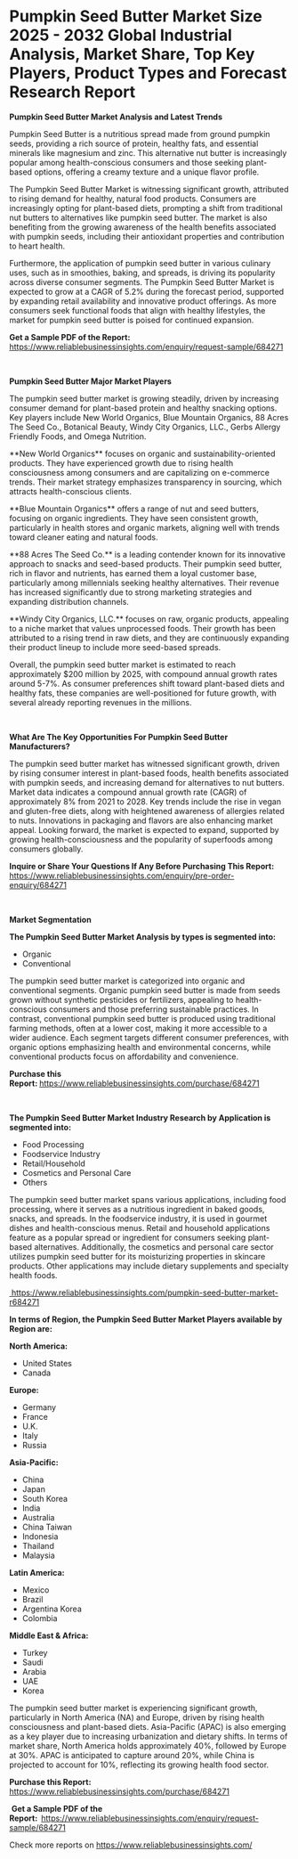 <p><h1>Pumpkin Seed Butter Market Size 2025 - 2032 Global Industrial Analysis, Market Share, Top Key Players, Product Types and Forecast Research Report</h1></p><p><strong>Pumpkin Seed Butter Market Analysis and Latest Trends</strong></p>
<p><p>Pumpkin Seed Butter is a nutritious spread made from ground pumpkin seeds, providing a rich source of protein, healthy fats, and essential minerals like magnesium and zinc. This alternative nut butter is increasingly popular among health-conscious consumers and those seeking plant-based options, offering a creamy texture and a unique flavor profile.</p><p>The Pumpkin Seed Butter Market is witnessing significant growth, attributed to rising demand for healthy, natural food products. Consumers are increasingly opting for plant-based diets, prompting a shift from traditional nut butters to alternatives like pumpkin seed butter. The market is also benefiting from the growing awareness of the health benefits associated with pumpkin seeds, including their antioxidant properties and contribution to heart health.</p><p>Furthermore, the application of pumpkin seed butter in various culinary uses, such as in smoothies, baking, and spreads, is driving its popularity across diverse consumer segments. The Pumpkin Seed Butter Market is expected to grow at a CAGR of 5.2% during the forecast period, supported by expanding retail availability and innovative product offerings. As more consumers seek functional foods that align with healthy lifestyles, the market for pumpkin seed butter is poised for continued expansion.</p></p>
<p><strong>Get a Sample PDF of the Report:&nbsp;</strong> <a href="https://www.reliablebusinessinsights.com/enquiry/request-sample/684271?utm_campaign=1581&utm_medium=2&utm_source=Github&utm_content=ia&utm_term=07042025&utm_id=pumpkin-seed-butter">https://www.reliablebusinessinsights.com/enquiry/request-sample/684271</a></p>
<p>&nbsp;</p>
<p><strong>Pumpkin Seed Butter Major Market Players</strong></p>
<p><p>The pumpkin seed butter market is growing steadily, driven by increasing consumer demand for plant-based protein and healthy snacking options. Key players include New World Organics, Blue Mountain Organics, 88 Acres The Seed Co., Botanical Beauty, Windy City Organics, LLC., Gerbs Allergy Friendly Foods, and Omega Nutrition.</p><p>**New World Organics** focuses on organic and sustainability-oriented products. They have experienced growth due to rising health consciousness among consumers and are capitalizing on e-commerce trends. Their market strategy emphasizes transparency in sourcing, which attracts health-conscious clients.</p><p>**Blue Mountain Organics** offers a range of nut and seed butters, focusing on organic ingredients. They have seen consistent growth, particularly in health stores and organic markets, aligning well with trends toward cleaner eating and natural foods.</p><p>**88 Acres The Seed Co.** is a leading contender known for its innovative approach to snacks and seed-based products. Their pumpkin seed butter, rich in flavor and nutrients, has earned them a loyal customer base, particularly among millennials seeking healthy alternatives. Their revenue has increased significantly due to strong marketing strategies and expanding distribution channels.</p><p>**Windy City Organics, LLC.** focuses on raw, organic products, appealing to a niche market that values unprocessed foods. Their growth has been attributed to a rising trend in raw diets, and they are continuously expanding their product lineup to include more seed-based spreads.</p><p>Overall, the pumpkin seed butter market is estimated to reach approximately $200 million by 2025, with compound annual growth rates around 5-7%. As consumer preferences shift toward plant-based diets and healthy fats, these companies are well-positioned for future growth, with several already reporting revenues in the millions.</p></p>
<p>&nbsp;</p>
<p><strong>What Are The Key Opportunities For Pumpkin Seed Butter Manufacturers?</strong></p>
<p><p>The pumpkin seed butter market has witnessed significant growth, driven by rising consumer interest in plant-based foods, health benefits associated with pumpkin seeds, and increasing demand for alternatives to nut butters. Market data indicates a compound annual growth rate (CAGR) of approximately 8% from 2021 to 2028. Key trends include the rise in vegan and gluten-free diets, along with heightened awareness of allergies related to nuts. Innovations in packaging and flavors are also enhancing market appeal. Looking forward, the market is expected to expand, supported by growing health-consciousness and the popularity of superfoods among consumers globally.</p></p>
<p><strong>Inquire or Share Your Questions If Any Before Purchasing This Report:</strong> <a href="https://www.reliablebusinessinsights.com/enquiry/pre-order-enquiry/684271?utm_campaign=1581&utm_medium=2&utm_source=Github&utm_content=ia&utm_term=07042025&utm_id=pumpkin-seed-butter">https://www.reliablebusinessinsights.com/enquiry/pre-order-enquiry/684271</a></p>
<p>&nbsp;</p>
<p><strong>Market Segmentation</strong></p>
<p><strong>The Pumpkin Seed Butter Market Analysis by types is segmented into:</strong></p>
<p><ul><li>Organic</li><li>Conventional</li></ul></p>
<p><p>The pumpkin seed butter market is categorized into organic and conventional segments. Organic pumpkin seed butter is made from seeds grown without synthetic pesticides or fertilizers, appealing to health-conscious consumers and those preferring sustainable practices. In contrast, conventional pumpkin seed butter is produced using traditional farming methods, often at a lower cost, making it more accessible to a wider audience. Each segment targets different consumer preferences, with organic options emphasizing health and environmental concerns, while conventional products focus on affordability and convenience.</p></p>
<p><strong>Purchase this Report:&nbsp;</strong><a href="https://www.reliablebusinessinsights.com/purchase/684271?utm_campaign=1581&utm_medium=2&utm_source=Github&utm_content=ia&utm_term=07042025&utm_id=pumpkin-seed-butter">https://www.reliablebusinessinsights.com/purchase/684271</a></p>
<p>&nbsp;</p>
<p><strong>The Pumpkin Seed Butter Market Industry Research by Application is segmented into:</strong></p>
<p><ul><li>Food Processing</li><li>Foodservice Industry</li><li>Retail/Household</li><li>Cosmetics and Personal Care</li><li>Others</li></ul></p>
<p><p>The pumpkin seed butter market spans various applications, including food processing, where it serves as a nutritious ingredient in baked goods, snacks, and spreads. In the foodservice industry, it is used in gourmet dishes and health-conscious menus. Retail and household applications feature as a popular spread or ingredient for consumers seeking plant-based alternatives. Additionally, the cosmetics and personal care sector utilizes pumpkin seed butter for its moisturizing properties in skincare products. Other applications may include dietary supplements and specialty health foods.</p></p>
<p><a href="https://www.reliablebusinessinsights.com/pumpkin-seed-butter-market-r684271?utm_campaign=1581&utm_medium=2&utm_source=Github&utm_content=ia&utm_term=07042025&utm_id=pumpkin-seed-butter">&nbsp;https://www.reliablebusinessinsights.com/pumpkin-seed-butter-market-r684271</a></p>
<p><strong>In terms of Region, the Pumpkin Seed Butter Market Players available by Region are:</strong></p>
<p>
    <p> <strong> North America: </strong>
        <ul>
            <li>United States</li>
            <li>Canada</li>
        </ul>
        </p> 
    <p> <strong> Europe: </strong>
        <ul>
            <li>Germany</li>
            <li>France</li>
            <li>U.K.</li>
            <li>Italy</li>
            <li>Russia</li>
        </ul>
        </p> 
    <p> <strong> Asia-Pacific: </strong>
        <ul>
            <li>China</li>
            <li>Japan</li>
            <li>South Korea</li>
            <li>India</li>
            <li>Australia</li>
            <li>China Taiwan</li>
            <li>Indonesia</li>
            <li>Thailand</li>
            <li>Malaysia</li>
        </ul>
        </p> 
    <p> <strong> Latin America: </strong>
        <ul>
            <li>Mexico</li>
            <li>Brazil</li>
            <li>Argentina Korea</li>
            <li>Colombia</li>
        </ul>
        </p> 
    <p> <strong> Middle East & Africa: </strong>
        <ul>
            <li>Turkey</li>
            <li>Saudi</li>
            <li>Arabia</li>
            <li>UAE</li>
            <li>Korea</li>
        </ul>
    </p>
    </p>
<p><p>The pumpkin seed butter market is experiencing significant growth, particularly in North America (NA) and Europe, driven by rising health consciousness and plant-based diets. Asia-Pacific (APAC) is also emerging as a key player due to increasing urbanization and dietary shifts. In terms of market share, North America holds approximately 40%, followed by Europe at 30%. APAC is anticipated to capture around 20%, while China is projected to account for 10%, reflecting its growing health food sector.</p></p>
<p><strong>Purchase this Report: </strong><a href="https://www.reliablebusinessinsights.com/purchase/684271?utm_campaign=1581&utm_medium=2&utm_source=Github&utm_content=ia&utm_term=07042025&utm_id=pumpkin-seed-butter">https://www.reliablebusinessinsights.com/purchase/684271</a></p>
<p>&nbsp;<strong>Get a Sample PDF of the Report:&nbsp;&nbsp;</strong><a href="https://www.reliablebusinessinsights.com/enquiry/request-sample/684271?utm_campaign=1581&utm_medium=2&utm_source=Github&utm_content=ia&utm_term=07042025&utm_id=pumpkin-seed-butter">https://www.reliablebusinessinsights.com/enquiry/request-sample/684271</a></p>
<p><strong></strong></p>
<p>Check more reports on <a href="https://www.reliablebusinessinsights.com/?utm_campaign=1581&utm_medium=2&utm_source=Github&utm_content=ia&utm_term=07042025&utm_id=pumpkin-seed-butter">https://www.reliablebusinessinsights.com/</a></p>